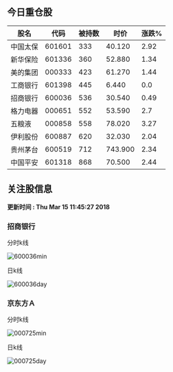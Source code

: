 
## 今日重仓股 

|股名|代码|被持数|时价|涨跌%|
|---|---|---|---|---|
|中国太保|601601|333|40.120|2.92|
|新华保险|601336|360|52.880|1.34|
|美的集团|000333|423|61.270|1.44|
|工商银行|601398|445|6.440|0.0|
|招商银行|600036|536|30.540|0.49|
|格力电器|000651|552|53.590|2.7|
|五粮液|000858|558|78.020|3.27|
|伊利股份|600887|620|32.030|2.04|
|贵州茅台|600519|712|743.900|2.34|
|中国平安|601318|868|70.500|2.44|

## 关注股信息
**更新时间 : Thu Mar 15 11:45:27 2018**
### 招商银行 
分时k线

![600036min](http://image.sinajs.cn/newchart/min/n/sh600036.gif)

日k线

![600036day](http://image.sinajs.cn/newchart/daily/n/sh600036.gif)

### 京东方Ａ 
分时k线

![000725min](http://image.sinajs.cn/newchart/min/n/sz000725.gif)

日k线

![000725day](http://image.sinajs.cn/newchart/daily/n/sz000725.gif)
